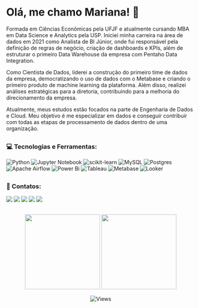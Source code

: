 # Olá, me chamo Mariana! :cherry_blossom:

Formada em Ciências Econômicas pela UFJF e atualmente cursando MBA em Data Science e Analytics pela USP. Iniciei minha carreira na área de dados em 2021 como Analista de BI Júnior, onde fui responsável pela definição de regras de negócio, criação de dashboards e KPIs, além de estruturar o primeiro Data Warehouse da empresa com Pentaho Data Integration.

Como Cientista de Dados, liderei a construção do primeiro time de dados da empresa, democratizando o uso de dados com o Metabase e criando o primeiro produto de machine learning da plataforma. Além disso, realizei análises estratégicas para a diretoria, contribuindo para a melhoria do direcionamento da empresa.

Atualmente, meus estudos estão focados na parte de Engenharia de Dados e Cloud. Meu objetivo é me especializar em dados e conseguir contribuir com todas as etapas de processamento de dados dentro de uma organização.

##

### 💻 Tecnologias e Ferramentas:

![Python](https://img.shields.io/badge/python-3670A0?style=for-the-badge&logo=python&logoColor=ffdd54)
![Jupyter Notebook](https://img.shields.io/badge/jupyter-%23FA0F00.svg?style=for-the-badge&logo=jupyter&logoColor=white)
![scikit-learn](https://img.shields.io/badge/scikit--learn-%23F7931E.svg?style=for-the-badge&logo=scikit-learn&logoColor=white)
![MySQL](https://img.shields.io/badge/mysql-4479A1.svg?style=for-the-badge&logo=mysql&logoColor=white)
![Postgres](https://img.shields.io/badge/postgres-%23316192.svg?style=for-the-badge&logo=postgresql&logoColor=white)
![Apache Airflow](https://img.shields.io/badge/Apache%20Airflow-017CEE?style=for-the-badge&logo=Apache%20Airflow&logoColor=white)
![Power Bi](https://img.shields.io/badge/power_bi-F2C811?style=for-the-badge&logo=powerbi&logoColor=black)
![Tableau](https://img.shields.io/badge/Tableau-E97627?style=for-the-badge&logo=Tableau&logoColor=white)
![Metabase](https://img.shields.io/badge/Metabase-509EE3?style=for-the-badge&logo=metabase&logoColor=fff)
![Looker](https://img.shields.io/badge/Looker-4285F4.svg?style=for-the-badge&logo=Looker&logoColor=white)

##

### 📲 Contatos:
<div>
  <a href="https://www.linkedin.com/in/mariana-caetano-vidal/" target="_blank">
    <img src="https://img.shields.io/badge/-LinkedIn-%230077B5?style=for-the-badge&logo=linkedin&logoColor=white" target="_blank"></a>
  <a href="https://www.instagram.com/mari.dados" target="_blank">
    <img src="https://img.shields.io/badge/Instagram-%23E4405F.svg?style=for-the-badge&logo=Instagram&logoColor=white" target="_blank"></a>
  <a href="https://medium.com/@maricae26" target="_blank">
    <img src="https://img.shields.io/badge/Medium-12100E?style=for-the-badge&logo=medium&logoColor=white" target="_blank"></a>
  <a href="https://www.kaggle.com/marianacaetano" target="_blank">
    <img src="https://img.shields.io/badge/Kaggle-20BEFF?style=for-the-badge&logo=Kaggle&logoColor=white" target="_blank"></a> 
  <a href="https://public.tableau.com/app/profile/mariana.caetano.vidal2657/vizzes" target="_blank">
    <img src="https://img.shields.io/badge/Tableau-E97627?style=for-the-badge&logo=Tableau&logoColor=white" target="_blank"></a>  
</div> 

##

<div align="center">
  <img height="200em" src="https://github-readme-stats.vercel.app/api/top-langs?username=maricae&theme=dracula&show_icons=true" />
  <img height="200em" src="https://github-readme-streak-stats.herokuapp.com/?user=maricae&theme=dracula&date_format=M%20j%5B%2C%20Y%5D" />
  
  ![Views](https://komarev.com/ghpvc/?username=maricae)	<p align="center">
  
</div>

